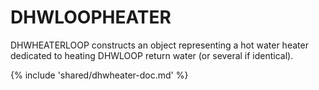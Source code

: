 # DHWLOOPHEATER

DHWHEATERLOOP constructs an object representing a hot water heater dedicated to heating DHWLOOP return water (or several if identical).

{% include 'shared/dhwheater-doc.md' %}
